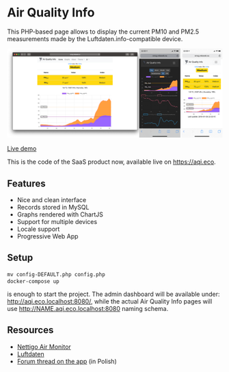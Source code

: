 # Air Quality Info

This PHP-based page allows to display the current PM10 and PM2.5 measurements made by the Luftdaten.info-compatible device.

![Screenshot](img/screenshot-en.png)

[Live demo](http://smolna.aqi.eco/)

This is the code of the SaaS product now, available live on https://aqi.eco.

## Features

* Nice and clean interface
* Records stored in MySQL
* Graphs rendered with ChartJS
* Support for multiple devices
* Locale support
* Progressive Web App

## Setup

```
mv config-DEFAULT.php config.php
docker-compose up
```

is enough to start the project. The admin dashboard will be available under: http://aqi.eco.localhost:8080/, while the actual Air Quality Info pages will use http://NAME.aqi.eco.localhost:8080 naming schema.

## Resources

* [Nettigo Air Monitor](https://air.nettigo.pl/)
* [Luftdaten](https://luftdaten.info/)
* [Forum thread on the app](https://forum.kodujdlapolski.pl/t/strona-informacyjna-dla-czujnika-luftdaten/3217/35) (in Polish)
